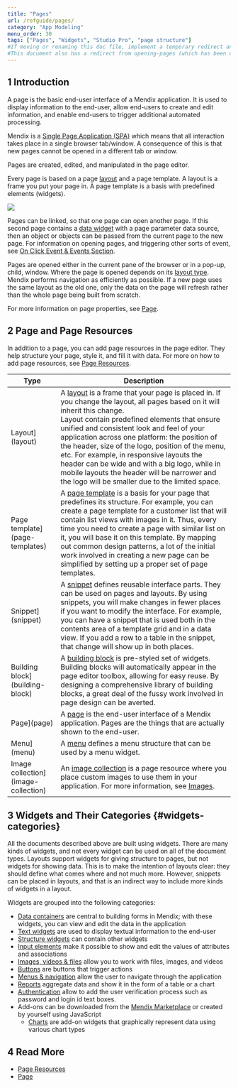 ```yaml
---
title: "Pages"
url: /refguide/pages/
category: "App Modeling"
menu_order: 30
tags: ["Pages", "Widgets", "Studio Pro", "page structure"]
#If moving or renaming this doc file, implement a temporary redirect and let the respective team know they should update the URL in the product. See Mapping to Products for more details.
#This document also has a redirect from opening-pages (which has been deleted)
---
```


## 1 Introduction

A page is the basic end-user interface of a Mendix application. It is used to display information to the end-user, allow end-users to create and edit information, and enable end-users to trigger additional automated processing.

Mendix is a [Single Page Application (SPA)](https://en.wikipedia.org/wiki/Single-page_application) which means that all interaction takes place in a single browser tab/window. A consequence of this is that new pages cannot be opened in a different tab or window.

Pages are created, edited, and manipulated in the page editor. 

Every page is based on a page [layout](/refguide/layout/) and a page template. A layout is a frame you put your page in. A page template is a basis with predefined elements (widgets).  

![](/attachments/refguide/modeling/pages/page-structure.png)

Pages can be linked, so that one page can open another page. If this second page contains a [data widget](/refguide/data-widgets/) with a page parameter data source, then an object or objects can be passed from the current page to the new page. For information on opening pages, and triggering other sorts of event, see [On Click Event & Events Section](/refguide/on-click-event/).

Pages are opened either in the current pane of the browser or in a pop-up, child, window. Where the page is opened depends on its [layout type](/refguide/layout/#layout-type). Mendix performs navigation as efficiently as possible. If a new page uses the same layout as the old one, only the data on the page will refresh rather than the whole page being built from scratch.

For more information on page properties, see [Page](/refguide/page/).

## 2 Page and Page Resources

In addition to a page, you can add page resources in the page editor. They help structure your page, style it, and fill it with data. For more on how to add page resources, see [Page Resources](/refguide/page-resources/). 

Type | Description
--- | ---
Layout](layout) | A [layout](/refguide/layout/) is a frame that your page is placed in. If you change the layout, all pages based on it will inherit this change. <br />Layout contain predefined elements that ensure unified and consistent look and feel of your application across one platform: the position of the header, size of the logo, position of the menu, etc. For example, in responsive layouts the header can be wide and with a big logo, while in mobile layouts the header will be narrower and the logo will be smaller due to the limited space. 
Page template](page-templates) | A [page template](/refguide/page-templates/) is a basis for your page that predefines its structure. For example, you can create a page template for a customer list that will contain list views with images in it. Thus, every time you need to create a page with similar list on it, you will base it on this template.    By mapping out common design patterns, a lot of the initial work involved in creating a new page can be simplified by setting up a proper set of page templates. 
Snippet](snippet) | A [snippet](/refguide/snippet/) defines reusable interface parts. They can be used on pages and layouts. By using snippets, you will make changes in fewer places if you want to modify the interface. For example, you can have a snippet that is used both in the contents area of a template grid and in a data view. If you add a row to a table in the snippet, that change will show up in both places. 
Building block](building-block) | A [building block](/refguide/building-block/) is pre-styled set of widgets. Building blocks will automatically appear in the page editor toolbox, allowing for easy reuse. By designing a comprehensive library of building blocks, a great deal of the fussy work involved in page design can be averted. 
Page](page) | A [page](/refguide/page/) is the end-user interface of a Mendix application. Pages are the things that are actually shown to the end-user. 
Menu](menu) | A [menu](/refguide/menu/) defines a menu structure that can be used by a menu widget. 
Image collection](image-collection) | An [image collection](/refguide/image-collection/) is a page resource where you place custom images to use them in your application. For more information, see [Images](/refguide/images/). 

## 3 Widgets and Their Categories {#widgets-categories}

All the documents described above are built using widgets. There are many kinds of widgets, and not every widget can be used on all of the document types. Layouts support widgets for giving structure to pages, but not widgets for showing data. This is to make the intention of layouts clear: they should define what comes where and not much more. However, snippets can be placed in layouts, and that is an indirect way to include more kinds of widgets in a layout.

Widgets are grouped into the following categories:

* [Data containers](/refguide/data-widgets/) are central to building forms in Mendix; with these widgets, you can view and edit the data in the application
* [Text widgets](/refguide/text-widgets/) are used to display textual information to the end-user
* [Structure  widgets](/refguide/structure-widgets/) can contain other widgets 
* [Input elements](/refguide/input-widgets/) make it possible to show and edit the values of attributes and associations
* [Images, videos & files](/refguide/image-and-file-widgets/) allow you to work with files, images, and videos 
* [Buttons](/refguide/button-widgets/) are buttons that trigger actions
* [Menus & navigation](/refguide/menu-widgets/) allow the user to navigate through the application
* [Reports](/refguide/report-widgets/) aggregate data and show it in the form of a table or a chart
* [Authentication](/refguide/authentication-widgets/) allow to add the user verification process such as password and login id text boxes.
* Add-ons can be downloaded from the [Mendix Marketplace](https://marketplace.mendix.com/) or created by yourself using JavaScript
  * [Charts](/refguide/chart-widgets/) are add-on widgets that graphically represent data using various chart types

## 4 Read More

* [Page Resources](/refguide/page-resources/)
* [Page](/refguide/page/)